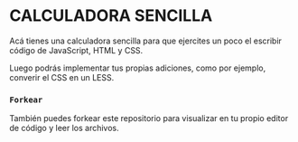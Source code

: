 # CALCULADORA SENCILLA

Acá tienes una calculadora sencilla para que ejercites un poco el escribir código de JavaScript, HTML y CSS.

Luego podrás implementar tus propias adiciones, como por ejemplo, converir el CSS en un LESS.

### `Forkear`

También puedes forkear este repositorio para visualizar en tu propio editor de código y leer los archivos.
